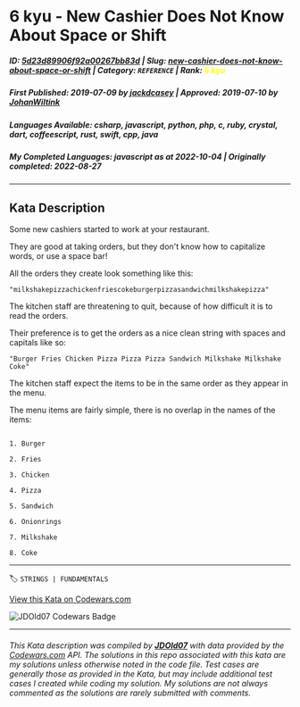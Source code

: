 # 6 kyu - New Cashier Does Not Know About Space or Shift 

##### **ID**: [5d23d89906f92a00267bb83d](https://www.codewars.com/kata/5d23d89906f92a00267bb83d) | **Slug**: [new-cashier-does-not-know-about-space-or-shift](https://www.codewars.com/kata/5d23d89906f92a00267bb83d) | **Category**: `REFERENCE` | **Rank**: <span style="color:yellow">6 kyu</span>

##### **First Published**: 2019-07-09 ***by*** [jackdcasey](https://www.codewars.com/users/jackdcasey) | **Approved**: 2019-07-10 ***by*** [JohanWiltink](https://www.codewars.com/users/JohanWiltink)

##### **Languages Available**: csharp, javascript, python, php, c, ruby, crystal, dart, coffeescript, rust, swift, cpp, java

##### **My Completed Languages**: javascript ***as at*** 2022-10-04 | **Originally completed**: 2022-08-27

---

## Kata Description


Some new cashiers started to work at your restaurant. 



They are good at taking orders, but they don't know how to capitalize words, or use a space bar! 



All the orders they create look something like this:



`"milkshakepizzachickenfriescokeburgerpizzasandwichmilkshakepizza"`



The kitchen staff are threatening to quit, because of how difficult it is to read the orders. 



Their preference is to get the orders as a nice clean string with spaces and capitals like so:



`"Burger Fries Chicken Pizza Pizza Pizza Sandwich Milkshake Milkshake Coke"`



The kitchen staff expect the items to be in the same order as they appear in the menu. 



The menu items are fairly simple, there is no overlap in the names of the items:

```

1. Burger

2. Fries

3. Chicken

4. Pizza

5. Sandwich

6. Onionrings

7. Milkshake

8. Coke

```



---


🏷 `STRINGS | FUNDAMENTALS`


[View this Kata on Codewars.com](https://www.codewars.com/kata/5d23d89906f92a00267bb83d)

![](https://www.codewars.com/users/jdold07/badges/large "JDOld07 Codewars Badge")

---

###### *This Kata description was compiled by [**JDOld07**](https://tpstech.dev) with data provided by the [Codewars.com](https://www.codewars.com) API.  The solutions in this repo associated with this kata are my solutions unless otherwise noted in the code file.  Test cases are generally those as provided in the Kata, but may include additional test cases I created while coding my solution.  My solutions are not always commented as the solutions are rarely submitted with comments.*
